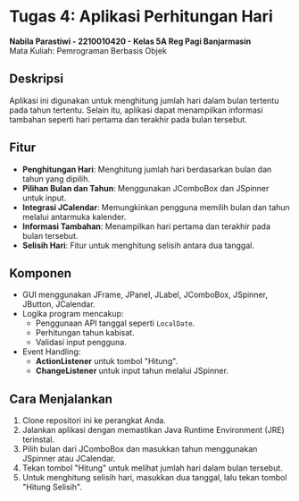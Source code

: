 # Tugas 4: Aplikasi Perhitungan Hari

**Nabila Parastiwi - 2210010420 - Kelas 5A Reg Pagi Banjarmasin**  
Mata Kuliah: Pemrograman Berbasis Objek

## Deskripsi

Aplikasi ini digunakan untuk menghitung jumlah hari dalam bulan tertentu pada tahun tertentu. Selain itu, aplikasi dapat menampilkan informasi tambahan seperti hari pertama dan terakhir pada bulan tersebut.

## Fitur

- **Penghitungan Hari**: Menghitung jumlah hari berdasarkan bulan dan tahun yang dipilih.
- **Pilihan Bulan dan Tahun**: Menggunakan JComboBox dan JSpinner untuk input.
- **Integrasi JCalendar**: Memungkinkan pengguna memilih bulan dan tahun melalui antarmuka kalender.
- **Informasi Tambahan**: Menampilkan hari pertama dan terakhir pada bulan tersebut.
- **Selisih Hari**: Fitur untuk menghitung selisih antara dua tanggal.

## Komponen

- GUI menggunakan JFrame, JPanel, JLabel, JComboBox, JSpinner, JButton, JCalendar.
- Logika program mencakup:
  - Penggunaan API tanggal seperti `LocalDate`.
  - Perhitungan tahun kabisat.
  - Validasi input pengguna.
- Event Handling:
  - **ActionListener** untuk tombol "Hitung".
  - **ChangeListener** untuk input tahun melalui JSpinner.

## Cara Menjalankan

1. Clone repositori ini ke perangkat Anda.
2. Jalankan aplikasi dengan memastikan Java Runtime Environment (JRE) terinstal.
3. Pilih bulan dari JComboBox dan masukkan tahun menggunakan JSpinner atau JCalendar.
4. Tekan tombol "Hitung" untuk melihat jumlah hari dalam bulan tersebut.
5. Untuk menghitung selisih hari, masukkan dua tanggal, lalu tekan tombol "Hitung Selisih".
